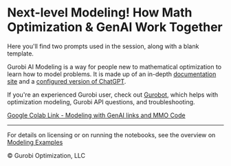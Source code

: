 
# Next-level Modeling! How Math Optimization & GenAI Work Together

Here you'll find two prompts used in the session, along with a blank template. 

Gurobi AI Modeling is a way for people new to mathematical optimization to learn how to model problems. It is made up of an in-depth [documentation site](https://gurobi-ai-modeling.readthedocs.io/en/latest/) and a [configured version of ChatGPT](https://chatgpt.com/g/g-g69cy3XAp-gurobi-ai-modeling-assistant). 

If you're an experienced Gurobi user, check out [Gurobot](https://chatgpt.com/g/g-vPqYcfN7M-gurobot), which helps with optimization modeling, Gurobi API questions, and troubleshooting. 

[Google Colab Link - Modeling with GenAI links and MMO Code](https://colab.research.google.com/github/Gurobi/modeling-examples/blob/master/optimization202/next_level_modeling/modeling-with-genAI.ipynb)

----
For details on licensing or on running the notebooks, see the overview on [Modeling Examples](../../)

© Gurobi Optimization, LLC
